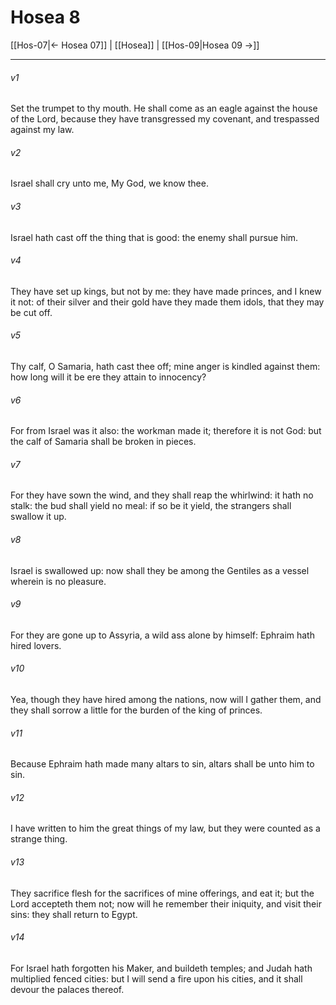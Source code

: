 # Hosea 8

[[Hos-07|← Hosea 07]] | [[Hosea]] | [[Hos-09|Hosea 09 →]]
***

###### v1
Set the trumpet to thy mouth. He shall come as an eagle against the house of the Lord, because they have transgressed my covenant, and trespassed against my law.
###### v2
Israel shall cry unto me, My God, we know thee.
###### v3
Israel hath cast off the thing that is good: the enemy shall pursue him.
###### v4
They have set up kings, but not by me: they have made princes, and I knew it not: of their silver and their gold have they made them idols, that they may be cut off.
###### v5
Thy calf, O Samaria, hath cast thee off; mine anger is kindled against them: how long will it be ere they attain to innocency?
###### v6
For from Israel was it also: the workman made it; therefore it is not God: but the calf of Samaria shall be broken in pieces.
###### v7
For they have sown the wind, and they shall reap the whirlwind: it hath no stalk: the bud shall yield no meal: if so be it yield, the strangers shall swallow it up.
###### v8
Israel is swallowed up: now shall they be among the Gentiles as a vessel wherein is no pleasure.
###### v9
For they are gone up to Assyria, a wild ass alone by himself: Ephraim hath hired lovers.
###### v10
Yea, though they have hired among the nations, now will I gather them, and they shall sorrow a little for the burden of the king of princes.
###### v11
Because Ephraim hath made many altars to sin, altars shall be unto him to sin.
###### v12
I have written to him the great things of my law, but they were counted as a strange thing.
###### v13
They sacrifice flesh for the sacrifices of mine offerings, and eat it; but the Lord accepteth them not; now will he remember their iniquity, and visit their sins: they shall return to Egypt.
###### v14
For Israel hath forgotten his Maker, and buildeth temples; and Judah hath multiplied fenced cities: but I will send a fire upon his cities, and it shall devour the palaces thereof. 
